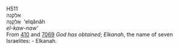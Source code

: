 H511  
אלקנה  
אֶלקָנָה ‎ ‘elqânâh  
*el-kaw-naw‘*  
From [410](h0410) and [7069](h7069) *God* *has* *obtained*; *Elkanah*,
the name of seven Israelites: - Elkanah.  
